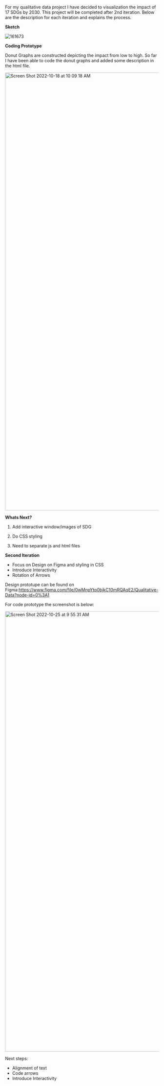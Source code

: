 For my qualitative data project I have decided to visualization the impact of 17 SDGs by 2030. This project will be completed after 2nd iteration. Below are the description for each iteration and explains the process.

**Sketch**

![161673](https://user-images.githubusercontent.com/109235609/196451976-4c0ac5ef-39f0-4c4a-8aa5-20f067a4f713.jpg)


**Coding Prototype**

Donut Graphs are constructed depicting the impact from low to high. So far I have been able to code the donut graphs and added some description in the html file. 

<img width="1432" alt="Screen Shot 2022-10-18 at 10 09 18 AM" src="https://user-images.githubusercontent.com/109235609/196454170-8e71606b-544e-4a8e-b4f3-c1bc76e97964.png">


**Whats Next?**
1. Add interactive window/images of SDG 

2. Do CSS styling

3. Need to separate js and html files


**Second Iteration**

- Focus on Design on Figma and styling in CSS
- Introduce Interactivity
- Rotation of Arrows

Design prototupe can be found on Figma:https://www.figma.com/file/0wMnpYtp0bjkC10mRQAqE2/Qualitative-Data?node-id=0%3A1

For code prototype the screenshot is below:

<img width="1440" alt="Screen Shot 2022-10-25 at 9 55 31 AM" src="https://user-images.githubusercontent.com/109235609/197792864-7ba679fd-289d-428a-93a3-8f95f3806bf9.png">


Next steps:
- Alignment of text
- Code arrows
- Introduce Interactivity
